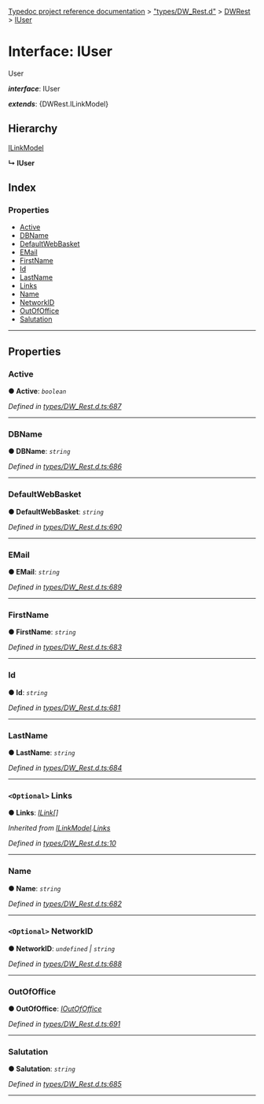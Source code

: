 [Typedoc project reference documentation](../README.md) > ["types/DW_Rest.d"](../modules/_types_dw_rest_d_.md) > [DWRest](../modules/_types_dw_rest_d_.dwrest.md) > [IUser](../interfaces/_types_dw_rest_d_.dwrest.iuser.md)

# Interface: IUser

User

*__interface__*: IUser

*__extends__*: {DWRest.ILinkModel}

## Hierarchy

 [ILinkModel](_types_dw_rest_d_.dwrest.ilinkmodel.md)

**↳ IUser**

## Index

### Properties

* [Active](_types_dw_rest_d_.dwrest.iuser.md#active)
* [DBName](_types_dw_rest_d_.dwrest.iuser.md#dbname)
* [DefaultWebBasket](_types_dw_rest_d_.dwrest.iuser.md#defaultwebbasket)
* [EMail](_types_dw_rest_d_.dwrest.iuser.md#email)
* [FirstName](_types_dw_rest_d_.dwrest.iuser.md#firstname)
* [Id](_types_dw_rest_d_.dwrest.iuser.md#id)
* [LastName](_types_dw_rest_d_.dwrest.iuser.md#lastname)
* [Links](_types_dw_rest_d_.dwrest.iuser.md#links)
* [Name](_types_dw_rest_d_.dwrest.iuser.md#name)
* [NetworkID](_types_dw_rest_d_.dwrest.iuser.md#networkid)
* [OutOfOffice](_types_dw_rest_d_.dwrest.iuser.md#outofoffice)
* [Salutation](_types_dw_rest_d_.dwrest.iuser.md#salutation)

---

## Properties

<a id="active"></a>

###  Active

**● Active**: *`boolean`*

*Defined in [types/DW_Rest.d.ts:687](https://github.com/DocuWare/REST-Sample-TS/blob/a4697e2/src/types/DW_Rest.d.ts#L687)*

___
<a id="dbname"></a>

###  DBName

**● DBName**: *`string`*

*Defined in [types/DW_Rest.d.ts:686](https://github.com/DocuWare/REST-Sample-TS/blob/a4697e2/src/types/DW_Rest.d.ts#L686)*

___
<a id="defaultwebbasket"></a>

###  DefaultWebBasket

**● DefaultWebBasket**: *`string`*

*Defined in [types/DW_Rest.d.ts:690](https://github.com/DocuWare/REST-Sample-TS/blob/a4697e2/src/types/DW_Rest.d.ts#L690)*

___
<a id="email"></a>

###  EMail

**● EMail**: *`string`*

*Defined in [types/DW_Rest.d.ts:689](https://github.com/DocuWare/REST-Sample-TS/blob/a4697e2/src/types/DW_Rest.d.ts#L689)*

___
<a id="firstname"></a>

###  FirstName

**● FirstName**: *`string`*

*Defined in [types/DW_Rest.d.ts:683](https://github.com/DocuWare/REST-Sample-TS/blob/a4697e2/src/types/DW_Rest.d.ts#L683)*

___
<a id="id"></a>

###  Id

**● Id**: *`string`*

*Defined in [types/DW_Rest.d.ts:681](https://github.com/DocuWare/REST-Sample-TS/blob/a4697e2/src/types/DW_Rest.d.ts#L681)*

___
<a id="lastname"></a>

###  LastName

**● LastName**: *`string`*

*Defined in [types/DW_Rest.d.ts:684](https://github.com/DocuWare/REST-Sample-TS/blob/a4697e2/src/types/DW_Rest.d.ts#L684)*

___
<a id="links"></a>

### `<Optional>` Links

**● Links**: *[ILink](_types_dw_rest_d_.dwrest.ilink.md)[]*

*Inherited from [ILinkModel](_types_dw_rest_d_.dwrest.ilinkmodel.md).[Links](_types_dw_rest_d_.dwrest.ilinkmodel.md#links)*

*Defined in [types/DW_Rest.d.ts:10](https://github.com/DocuWare/REST-Sample-TS/blob/a4697e2/src/types/DW_Rest.d.ts#L10)*

___
<a id="name"></a>

###  Name

**● Name**: *`string`*

*Defined in [types/DW_Rest.d.ts:682](https://github.com/DocuWare/REST-Sample-TS/blob/a4697e2/src/types/DW_Rest.d.ts#L682)*

___
<a id="networkid"></a>

### `<Optional>` NetworkID

**● NetworkID**: *`undefined` \| `string`*

*Defined in [types/DW_Rest.d.ts:688](https://github.com/DocuWare/REST-Sample-TS/blob/a4697e2/src/types/DW_Rest.d.ts#L688)*

___
<a id="outofoffice"></a>

###  OutOfOffice

**● OutOfOffice**: *[IOutOfOffice](_types_dw_rest_d_.dwrest.ioutofoffice.md)*

*Defined in [types/DW_Rest.d.ts:691](https://github.com/DocuWare/REST-Sample-TS/blob/a4697e2/src/types/DW_Rest.d.ts#L691)*

___
<a id="salutation"></a>

###  Salutation

**● Salutation**: *`string`*

*Defined in [types/DW_Rest.d.ts:685](https://github.com/DocuWare/REST-Sample-TS/blob/a4697e2/src/types/DW_Rest.d.ts#L685)*

___

